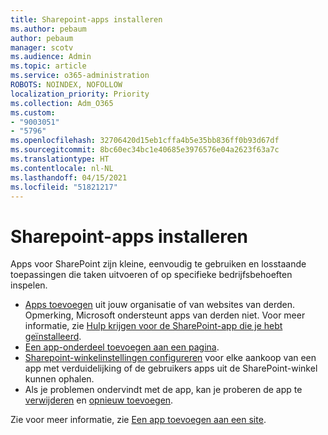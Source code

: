 ```yaml
---
title: Sharepoint-apps installeren
ms.author: pebaum
author: pebaum
manager: scotv
ms.audience: Admin
ms.topic: article
ms.service: o365-administration
ROBOTS: NOINDEX, NOFOLLOW
localization_priority: Priority
ms.collection: Adm_O365
ms.custom:
- "9003051"
- "5796"
ms.openlocfilehash: 32706420d15eb1cffa4b5e35bb836ff0b93d67df
ms.sourcegitcommit: 8bc60ec34bc1e40685e3976576e04a2623f63a7c
ms.translationtype: HT
ms.contentlocale: nl-NL
ms.lasthandoff: 04/15/2021
ms.locfileid: "51821217"
---
```

# <a name="install-sharepoint-apps"></a>Sharepoint-apps installeren

Apps voor SharePoint zijn kleine, eenvoudig te gebruiken en losstaande toepassingen die taken uitvoeren of op specifieke bedrijfsbehoeften inspelen.

- [Apps toevoegen](https://support.microsoft.com/office/ef9c0dbd-7fe1-4715-a1b0-fe3bc81317cb) uit jouw organisatie of van websites van derden. Opmerking, Microsoft ondersteunt apps van derden niet. Voor meer informatie, zie [Hulp krijgen voor de SharePoint-app die je hebt geïnstalleerd](https://support.office.com/article/get-help-for-a-sharepoint-app-you-installed-fd98af7f-6af0-4573-8360-8f5631c6ab21).
-   [Een app-onderdeel toevoegen aan een pagina](https://support.microsoft.com/office/6f06c0b7-44b8-4c69-b4ad-85197eee8d78).
-   [Sharepoint-winkelinstellingen configureren](https://docs.microsoft.com/sharepoint/configure-sharepoint-store-settings) voor elke aankoop van een app met verduidelijking of de gebruikers apps uit de SharePoint-winkel kunnen ophalen.
-   Als je problemen ondervindt met de app, kan je proberen de app te [verwijderen](https://support.microsoft.com/office/03198d1b-c33b-498d-9469-af641a587d6c) en [opnieuw toevoegen](https://support.microsoft.com/office/ef9c0dbd-7fe1-4715-a1b0-fe3bc81317cb).

Zie voor meer informatie, zie [Een app toevoegen aan een site](https://support.microsoft.com/office/add-an-app-to-a-site-ef9c0dbd-7fe1-4715-a1b0-fe3bc81317cb).
